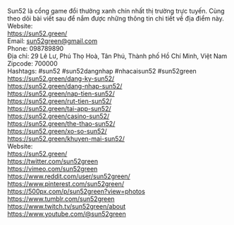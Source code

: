 Sun52 là cổng game đổi thưởng xanh chín nhất thị trường trực tuyến. Cùng theo dõi bài viết sau để nắm được những thông tin chi tiết về địa điểm này.					
Website:					
<a href="https://sun52.green/">https://sun52.green/</a>					
Email: sun52green@gmail.com					
Phone: 098789890					
Địa chỉ: 29 Lê Lư, Phú Thọ Hoà, Tân Phú, Thành phố Hồ Chí Minh, Việt Nam					
Zipcode: 700000					
Hashtags: #sun52 #sun52dangnhap #nhacaisun52 #sun52green					
<a href="https://sun52.green/dang-ky-sun52/">https://sun52.green/dang-ky-sun52/</a>					
<a href="https://sun52.green/dang-nhap-sun52/">https://sun52.green/dang-nhap-sun52/</a>					
<a href="https://sun52.green/nap-tien-sun52/">https://sun52.green/nap-tien-sun52/</a>					
<a href="https://sun52.green/rut-tien-sun52/">https://sun52.green/rut-tien-sun52/</a>					
<a href="https://sun52.green/tai-app-sun52/">https://sun52.green/tai-app-sun52/</a>					
<a href="https://sun52.green/casino-sun52/">https://sun52.green/casino-sun52/</a>					
<a href="https://sun52.green/the-thao-sun52/">https://sun52.green/the-thao-sun52/</a>					
<a href="https://sun52.green/xo-so-sun52/">https://sun52.green/xo-so-sun52/</a>					
<a href="https://sun52.green/khuyen-mai-sun52/">https://sun52.green/khuyen-mai-sun52/</a>					
Website:					
<a href="https://sun52.green/">https://sun52.green/</a>					
<a href="https://twitter.com/sun52green">https://twitter.com/sun52green</a>					
<a href="https://vimeo.com/sun52green">https://vimeo.com/sun52green</a>					
<a href="https://www.reddit.com/user/sun52green/">https://www.reddit.com/user/sun52green/</a>					
<a href="https://www.pinterest.com/sun52green/">https://www.pinterest.com/sun52green/</a>					
<a href="https://500px.com/p/sun52green?view=photos">https://500px.com/p/sun52green?view=photos</a>					
<a href="https://www.tumblr.com/sun52green">https://www.tumblr.com/sun52green</a>					
<a href="https://www.twitch.tv/sun52green/about">https://www.twitch.tv/sun52green/about</a>					
<a href="https://www.youtube.com/@sun52green">https://www.youtube.com/@sun52green</a>					